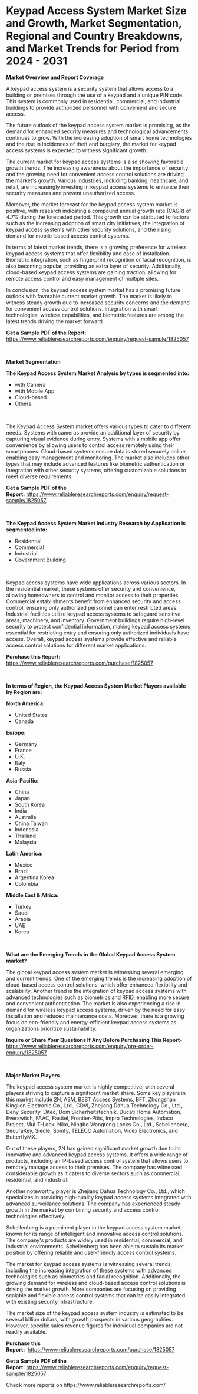 <p><h1>Keypad Access System Market Size and Growth, Market Segmentation, Regional and Country Breakdowns, and Market Trends for Period from 2024 -  2031</h1></p><p><strong>Market Overview and Report Coverage</strong></p>
<p><p>A keypad access system is a security system that allows access to a building or premises through the use of a keypad and a unique PIN code. This system is commonly used in residential, commercial, and industrial buildings to provide authorized personnel with convenient and secure access.</p><p>The future outlook of the keypad access system market is promising, as the demand for enhanced security measures and technological advancements continues to grow. With the increasing adoption of smart home technologies and the rise in incidences of theft and burglary, the market for keypad access systems is expected to witness significant growth.</p><p>The current market for keypad access systems is also showing favorable growth trends. The increasing awareness about the importance of security and the growing need for convenient access control solutions are driving the market's growth. Various industries, including banking, healthcare, and retail, are increasingly investing in keypad access systems to enhance their security measures and prevent unauthorized access.</p><p>Moreover, the market forecast for the keypad access system market is positive, with research indicating a compound annual growth rate (CAGR) of 4.7% during the forecasted period. This growth can be attributed to factors such as the increasing adoption of smart city initiatives, the integration of keypad access systems with other security solutions, and the rising demand for mobile-based access control systems.</p><p>In terms of latest market trends, there is a growing preference for wireless keypad access systems that offer flexibility and ease of installation. Biometric integration, such as fingerprint recognition or facial recognition, is also becoming popular, providing an extra layer of security. Additionally, cloud-based keypad access systems are gaining traction, allowing for remote access control and easy management of multiple sites.</p><p>In conclusion, the keypad access system market has a promising future outlook with favorable current market growth. The market is likely to witness steady growth due to increased security concerns and the demand for convenient access control solutions. Integration with smart technologies, wireless capabilities, and biometric features are among the latest trends driving the market forward.</p></p>
<p><strong>Get a Sample PDF of the Report:</strong> <a href="https://www.reliableresearchreports.com/enquiry/request-sample/1825057">https://www.reliableresearchreports.com/enquiry/request-sample/1825057</a></p>
<p>&nbsp;</p>
<p><strong>Market Segmentation</strong></p>
<p><strong>The Keypad Access System Market Analysis by types is segmented into:</strong></p>
<p><ul><li>with Camera</li><li>with Mobile App</li><li>Cloud-based</li><li>Others</li></ul></p>
<p>&nbsp;</p>
<p><p>The Keypad Access System market offers various types to cater to different needs. Systems with cameras provide an additional layer of security by capturing visual evidence during entry. Systems with a mobile app offer convenience by allowing users to control access remotely using their smartphones. Cloud-based systems ensure data is stored securely online, enabling easy management and monitoring. The market also includes other types that may include advanced features like biometric authentication or integration with other security systems, offering customizable solutions to meet diverse requirements.</p></p>
<p><strong>Get a Sample PDF of the Report:</strong>&nbsp;<a href="https://www.reliableresearchreports.com/enquiry/request-sample/1825057">https://www.reliableresearchreports.com/enquiry/request-sample/1825057</a></p>
<p>&nbsp;</p>
<p><strong>The Keypad Access System Market Industry Research by Application is segmented into:</strong></p>
<p><ul><li>Residential</li><li>Commercial</li><li>Industrial</li><li>Government Building</li></ul></p>
<p>&nbsp;</p>
<p><p>Keypad access systems have wide applications across various sectors. In the residential market, these systems offer security and convenience, allowing homeowners to control and monitor access to their properties. Commercial establishments benefit from enhanced security and access control, ensuring only authorized personnel can enter restricted areas. Industrial facilities utilize keypad access systems to safeguard sensitive areas, machinery, and inventory. Government buildings require high-level security to protect confidential information, making keypad access systems essential for restricting entry and ensuring only authorized individuals have access. Overall, keypad access systems provide effective and reliable access control solutions for different market applications.</p></p>
<p><strong>Purchase this Report:</strong>&nbsp; <a href="https://www.reliableresearchreports.com/purchase/1825057">https://www.reliableresearchreports.com/purchase/1825057</a></p>
<p>&nbsp;</p>
<p><strong>In terms of Region, the Keypad Access System Market Players available by Region are:</strong></p>
<p>
    <p> <strong> North America: </strong>
        <ul>
            <li>United States</li>
            <li>Canada</li>
        </ul>
        </p> 
    <p> <strong> Europe: </strong>
        <ul>
            <li>Germany</li>
            <li>France</li>
            <li>U.K.</li>
            <li>Italy</li>
            <li>Russia</li>
        </ul>
        </p> 
    <p> <strong> Asia-Pacific: </strong>
        <ul>
            <li>China</li>
            <li>Japan</li>
            <li>South Korea</li>
            <li>India</li>
            <li>Australia</li>
            <li>China Taiwan</li>
            <li>Indonesia</li>
            <li>Thailand</li>
            <li>Malaysia</li>
        </ul>
        </p> 
    <p> <strong> Latin America: </strong>
        <ul>
            <li>Mexico</li>
            <li>Brazil</li>
            <li>Argentina Korea</li>
            <li>Colombia</li>
        </ul>
        </p> 
    <p> <strong> Middle East & Africa: </strong>
        <ul>
            <li>Turkey</li>
            <li>Saudi</li>
            <li>Arabia</li>
            <li>UAE</li>
            <li>Korea</li>
        </ul>
    </p>
    </p>
<p>&nbsp;</p>
<p><strong>What are the Emerging Trends in the Global Keypad Access System market?</strong></p>
<p><p>The global keypad access system market is witnessing several emerging and current trends. One of the emerging trends is the increasing adoption of cloud-based access control solutions, which offer enhanced flexibility and scalability. Another trend is the integration of keypad access systems with advanced technologies such as biometrics and RFID, enabling more secure and convenient authentication. The market is also experiencing a rise in demand for wireless keypad access systems, driven by the need for easy installation and reduced maintenance costs. Moreover, there is a growing focus on eco-friendly and energy-efficient keypad access systems as organizations prioritize sustainability.</p></p>
<p><strong>Inquire or Share Your Questions If Any Before Purchasing This Report</strong>- <a href="https://www.reliableresearchreports.com/enquiry/pre-order-enquiry/1825057">https://www.reliableresearchreports.com/enquiry/pre-order-enquiry/1825057</a></p>
<p>&nbsp;</p>
<p><strong>Major Market Players</strong></p>
<p><p>The keypad access system market is highly competitive, with several players striving to capture a significant market share. Some key players in this market include 2N, A3M, BEST Access Systems, BFT, Zhongshan Kinglion Electronic Co., Ltd., CDVI, Zhejiang Dahua Technology Co., Ltd., Deny Security, Ditec, Dom Sicherheitstechnik, Ducati Home Automation, Everswitch, FAAC, Fasttel, Frontier-Pitts, Impro Technologies, Indaco Project, Mul-T-Lock, Niko, Ningbo Wangtong Locks Co., Ltd., Schellenberg, SecuraKey, Siedle, Somfy, TELECO Automation, Videx Electronics, and ButterflyMX.</p><p>Out of these players, 2N has gained significant market growth due to its innovative and advanced keypad access systems. It offers a wide range of products, including an IP-based access control system that allows users to remotely manage access to their premises. The company has witnessed considerable growth as it caters to diverse sectors such as commercial, residential, and industrial.</p><p>Another noteworthy player is Zhejiang Dahua Technology Co., Ltd., which specializes in providing high-quality keypad access systems integrated with advanced surveillance solutions. The company has experienced steady growth in the market by combining security and access control technologies effectively.</p><p>Schellenberg is a prominent player in the keypad access system market, known for its range of intelligent and innovative access control solutions. The company's products are widely used in residential, commercial, and industrial environments. Schellenberg has been able to sustain its market position by offering reliable and user-friendly access control systems.</p><p>The market for keypad access systems is witnessing several trends, including the increasing integration of these systems with advanced technologies such as biometrics and facial recognition. Additionally, the growing demand for wireless and cloud-based access control solutions is driving the market growth. More companies are focusing on providing scalable and flexible access control systems that can be easily integrated with existing security infrastructure.</p><p>The market size of the keypad access system industry is estimated to be several billion dollars, with growth prospects in various geographies. However, specific sales revenue figures for individual companies are not readily available.</p></p>
<p><strong>Purchase this Report:</strong>&nbsp;&nbsp;<a href="https://www.reliableresearchreports.com/purchase/1825057">https://www.reliableresearchreports.com/purchase/1825057</a></p>
<p></p>
<p><strong>Get a Sample PDF of the Report:</strong>&nbsp;<a href="https://www.reliableresearchreports.com/enquiry/request-sample/1825057">https://www.reliableresearchreports.com/enquiry/request-sample/1825057</a></p>
<p>Check more reports on https://www.reliableresearchreports.com/</p>